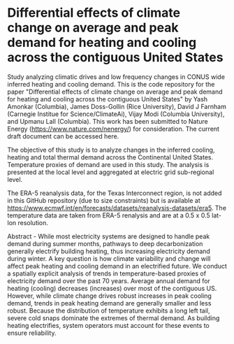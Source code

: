 # Differential effects of climate change on average and peak demand for heating and cooling across the contiguous United States

Study analyzing climatic drives and low frequency changes in CONUS wide inferred heating and cooling demand.
This is the code repository for the paper "Differential effects of climate change on average and peak demand for heating and cooling across the contiguous United States" by Yash Amonkar (Columbia), James Doss-Gollin (Rice University), David J Farnham (Carnegie Institue for Science/ClimateAi), Vijay Modi (Columbia University), and Upmanu Lall (Columbia). 
This work has been submitted to Nature Energy (https://www.nature.com/nenergy/) for consideration.
The current draft document can be accessed here.


The objective of this study is to analyze changes in the inferred cooling, heating and total thermal demand across the Continental United States. 
Temperature proxies of demand are used in this study.
The analysis is presented at the local level and aggregated at electric grid sub-regional level. 


The ERA-5 reanalysis data, for the Texas Interconnect region, is not added in this GitHub repository (due to size constraints) but is available at https://www.ecmwf.int/en/forecasts/datasets/reanalysis-datasets/era5.
The temperature data are taken from ERA-5 renalysis and are at a 0.5 x 0.5 lat-lon resolution. 




Abstract - While most electricity systems are designed to handle peak demand during summer months, pathways to deep decarbonization generally electrify building heating, thus increasing electricity demand during winter.
A key question is how climate variability and change will affect peak heating and cooling demand in an electrified future.
We conduct a spatially explicit analysis of trends in temperature-based proxies of electricity demand over the past 70 years.
Average annual demand for heating (cooling) decreases (increases) over most of the contiguous US.
However, while climate change drives robust increases in peak cooling demand, trends in peak heating demand are generally smaller and less robust.
Because the distribution of temperature exhibits a long left tail, severe cold snaps dominate the extremes of thermal demand.
As building heating electrifies, system operators must account for these events to ensure reliability.